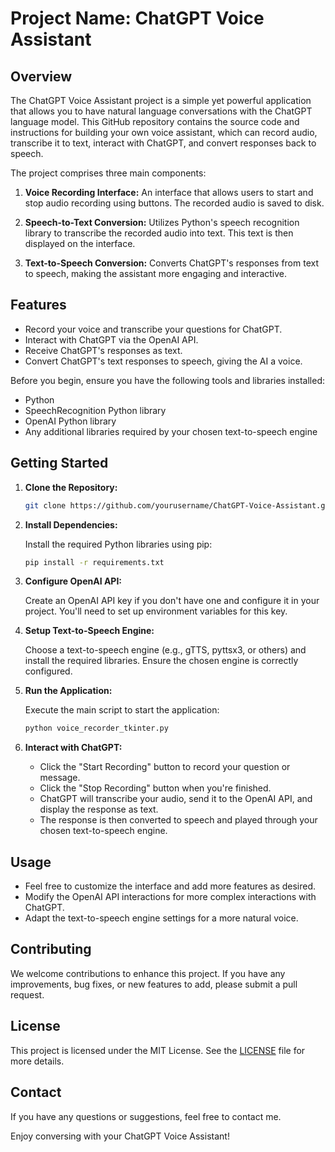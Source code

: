 # Project Name: ChatGPT Voice Assistant

## Overview

The ChatGPT Voice Assistant project is a simple yet powerful application that allows you to have natural language conversations with the ChatGPT language model. This GitHub repository contains the source code and instructions for building your own voice assistant, which can record audio, transcribe it to text, interact with ChatGPT, and convert responses back to speech.

The project comprises three main components:

1. **Voice Recording Interface:** An interface that allows users to start and stop audio recording using buttons. The recorded audio is saved to disk.

2. **Speech-to-Text Conversion:** Utilizes Python's speech recognition library to transcribe the recorded audio into text. This text is then displayed on the interface.

3. **Text-to-Speech Conversion:** Converts ChatGPT's responses from text to speech, making the assistant more engaging and interactive.

## Features

- Record your voice and transcribe your questions for ChatGPT.
- Interact with ChatGPT via the OpenAI API.
- Receive ChatGPT's responses as text.
- Convert ChatGPT's text responses to speech, giving the AI a voice.



Before you begin, ensure you have the following tools and libraries installed:

- Python
- SpeechRecognition Python library
- OpenAI Python library
- Any additional libraries required by your chosen text-to-speech engine

## Getting Started

1. **Clone the Repository:**

   ```bash
   git clone https://github.com/yourusername/ChatGPT-Voice-Assistant.git
   ```

2. **Install Dependencies:**

   Install the required Python libraries using pip:

   ```bash
   pip install -r requirements.txt
   ```

3. **Configure OpenAI API:**

   Create an OpenAI API key if you don't have one and configure it in your project. You'll need to set up environment variables for this key.

4. **Setup Text-to-Speech Engine:**

   Choose a text-to-speech engine (e.g., gTTS, pyttsx3, or others) and install the required libraries. Ensure the chosen engine is correctly configured.

5. **Run the Application:**

   Execute the main script to start the application:

   ```bash
   python voice_recorder_tkinter.py
   ```

6. **Interact with ChatGPT:**

   - Click the "Start Recording" button to record your question or message.
   - Click the "Stop Recording" button when you're finished.
   - ChatGPT will transcribe your audio, send it to the OpenAI API, and display the response as text.
   - The response is then converted to speech and played through your chosen text-to-speech engine.

## Usage

- Feel free to customize the interface and add more features as desired.
- Modify the OpenAI API interactions for more complex interactions with ChatGPT.
- Adapt the text-to-speech engine settings for a more natural voice.

## Contributing

We welcome contributions to enhance this project. If you have any improvements, bug fixes, or new features to add, please submit a pull request.

## License

This project is licensed under the MIT License. See the [LICENSE](LICENSE) file for more details.

## Contact

If you have any questions or suggestions, feel free to contact me.

Enjoy conversing with your ChatGPT Voice Assistant!
